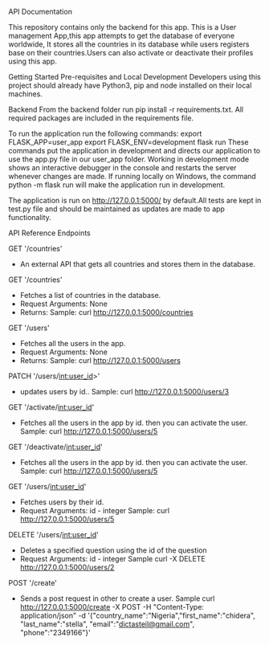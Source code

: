 API Documentation

This repository contains only the backend for this app.
This is a User management App,this app attempts to get the database of everyone worldwide, It stores all the countries in its database while users registers base on their countries.Users can also activate or deactivate their profiles using this app.

Getting Started
Pre-requisites and Local Development
Developers using this project should already have Python3, pip and node installed on their local machines.

Backend
From the backend folder run pip install -r requirements.txt. All required packages are included in the requirements file.

To run the application run the following commands:
export FLASK_APP=user_app
export FLASK_ENV=development
flask run
These commands put the application in development and directs our application to use the app.py file in our user_app folder. Working in development mode shows an interactive debugger in the console and restarts the server whenever changes are made. If running locally on Windows, the command python -m flask run will make the application run in development.

The application is run on http://127.0.0.1:5000/ by default.All tests are kept in test.py file and should be maintained as updates are made to app functionality.

API Reference
Endpoints

GET '/countries'
- An external API that gets all countries and stores them in the database.


GET '/countries'
- Fetches a list of countries in the database.
- Request Arguments: None
- Returns: 
Sample: curl http://127.0.0.1:5000/countries

GET '/users'
- Fetches all the users in the app.
- Request Arguments: None
- Returns: 
Sample: curl http://127.0.0.1:5000/users

PATCH '/users/<int:user_id>>'
- updates  users by id..
Sample: curl http://127.0.0.1:5000/users/3


GET '/activate/<int:user_id>'
- Fetches all the users in the app by id.
then you can activate the user.
Sample: curl http://127.0.0.1:5000/users/5

GET '/deactivate/<int:user_id>'
- Fetches all the users in the app by id.
then you can activate the user.
Sample: curl http://127.0.0.1:5000/users/5

GET '/users/<int:user_id>'
- Fetches users by their id. 
- Request Arguments: id - integer
Sample: curl http://127.0.0.1:5000/users/5

DELETE '/users/<int:user_id>'
- Deletes a specified question using the id of the question
- Request Arguments: id - integer 
Sample curl -X DELETE http://127.0.0.1:5000/users/2

POST '/create'
- Sends a post request in other to create a user. 
Sample curl http://127.0.0.1:5000/create -X POST -H "Content-Type: application/json" -d '{"country_name":"Nigeria","first_name":"chidera", "last_name":"stella", "email":"dictasteil@gmail.com", "phone":"2349166"}'


